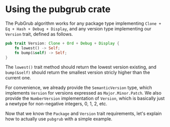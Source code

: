 # Using the pubgrub crate

The PubGrub algorithm works for any package type
implementing `Clone + Eq + Hash + Debug + Display`,
and any version type implementing our `Version` trait, defined as follows.

```rust
pub trait Version: Clone + Ord + Debug + Display {
    fn lowest() -> Self;
    fn bump(&self) -> Self;
}
```

The `lowest()` trait method should return the lowest version existing,
and `bump(&self)` should return the smallest version stricly
higher than the current one.

For convenience, we already provide the `SemanticVersion` type,
which implements `Version` for versions expressed as `Major.Minor.Patch`.
We also provide the `NumberVersion` implementation of `Version`,
which is basically just a newtype for non-negative integers, 0, 1, 2, etc.

Now that we know the `Package` and `Version` trait requirements,
let's explain how to actually use `pubgrub` with a simple example.
